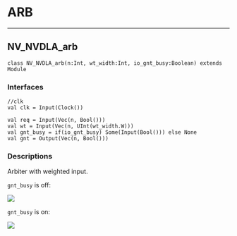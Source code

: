# ARB

----

## NV_NVDLA_arb

```
class NV_NVDLA_arb(n:Int, wt_width:Int, io_gnt_busy:Boolean) extends Module

```

### Interfaces

```
//clk
val clk = Input(Clock())

val req = Input(Vec(n, Bool()))
val wt = Input(Vec(n, UInt(wt_width.W)))
val gnt_busy = if(io_gnt_busy) Some(Input(Bool())) else None
val gnt = Output(Vec(n, Bool()))
```

### Descriptions

Arbiter with weighted input.


`gnt_busy` is off:

<img class="cora" src="/img/soDLA-jpgs/slibs/arb_test0.jpg" /> 

`gnt_busy` is on:

<img class="cora" src="/img/soDLA-jpgs/slibs/arb_test1.jpg" /> 
























